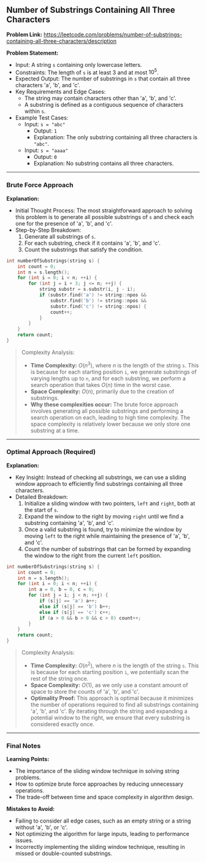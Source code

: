## Number of Substrings Containing All Three Characters
**Problem Link:** https://leetcode.com/problems/number-of-substrings-containing-all-three-characters/description

**Problem Statement:**
- Input: A string `s` containing only lowercase letters.
- Constraints: The length of `s` is at least 3 and at most $10^5$.
- Expected Output: The number of substrings in `s` that contain all three characters 'a', 'b', and 'c'.
- Key Requirements and Edge Cases:
  - The string may contain characters other than 'a', 'b', and 'c'.
  - A substring is defined as a contiguous sequence of characters within `s`.
- Example Test Cases:
  - Input: `s = "abc"`
    - Output: `1`
    - Explanation: The only substring containing all three characters is `"abc"`.
  - Input: `s = "aaaa"`
    - Output: `0`
    - Explanation: No substring contains all three characters.

---

### Brute Force Approach
**Explanation:**
- Initial Thought Process: The most straightforward approach to solving this problem is to generate all possible substrings of `s` and check each one for the presence of 'a', 'b', and 'c'.
- Step-by-Step Breakdown:
  1. Generate all substrings of `s`.
  2. For each substring, check if it contains 'a', 'b', and 'c'.
  3. Count the substrings that satisfy the condition.

```cpp
int numberOfSubstrings(string s) {
    int count = 0;
    int n = s.length();
    for (int i = 0; i < n; ++i) {
        for (int j = i + 3; j <= n; ++j) {
            string substr = s.substr(i, j - i);
            if (substr.find('a') != string::npos && 
                substr.find('b') != string::npos && 
                substr.find('c') != string::npos) {
                count++;
            }
        }
    }
    return count;
}
```

> Complexity Analysis:
> - **Time Complexity:** $O(n^3)$, where $n$ is the length of the string `s`. This is because for each starting position `i`, we generate substrings of varying lengths up to `n`, and for each substring, we perform a search operation that takes $O(n)$ time in the worst case.
> - **Space Complexity:** $O(n)$, primarily due to the creation of substrings.
> - **Why these complexities occur:** The brute force approach involves generating all possible substrings and performing a search operation on each, leading to high time complexity. The space complexity is relatively lower because we only store one substring at a time.

---

### Optimal Approach (Required)
**Explanation:**
- Key Insight: Instead of checking all substrings, we can use a sliding window approach to efficiently find substrings containing all three characters.
- Detailed Breakdown:
  1. Initialize a sliding window with two pointers, `left` and `right`, both at the start of `s`.
  2. Expand the window to the right by moving `right` until we find a substring containing 'a', 'b', and 'c'.
  3. Once a valid substring is found, try to minimize the window by moving `left` to the right while maintaining the presence of 'a', 'b', and 'c'.
  4. Count the number of substrings that can be formed by expanding the window to the right from the current `left` position.

```cpp
int numberOfSubstrings(string s) {
    int count = 0;
    int n = s.length();
    for (int i = 0; i < n; ++i) {
        int a = 0, b = 0, c = 0;
        for (int j = i; j < n; ++j) {
            if (s[j] == 'a') a++;
            else if (s[j] == 'b') b++;
            else if (s[j] == 'c') c++;
            if (a > 0 && b > 0 && c > 0) count++;
        }
    }
    return count;
}
```

> Complexity Analysis:
> - **Time Complexity:** $O(n^2)$, where $n$ is the length of the string `s`. This is because for each starting position `i`, we potentially scan the rest of the string once.
> - **Space Complexity:** $O(1)$, as we only use a constant amount of space to store the counts of 'a', 'b', and 'c'.
> - **Optimality Proof:** This approach is optimal because it minimizes the number of operations required to find all substrings containing 'a', 'b', and 'c'. By iterating through the string and expanding a potential window to the right, we ensure that every substring is considered exactly once.

---

### Final Notes

**Learning Points:**
- The importance of the sliding window technique in solving string problems.
- How to optimize brute force approaches by reducing unnecessary operations.
- The trade-off between time and space complexity in algorithm design.

**Mistakes to Avoid:**
- Failing to consider all edge cases, such as an empty string or a string without 'a', 'b', or 'c'.
- Not optimizing the algorithm for large inputs, leading to performance issues.
- Incorrectly implementing the sliding window technique, resulting in missed or double-counted substrings.